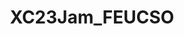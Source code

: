 ---
title: XC23Jam_FEUCSO
redirect_to: https://jamboard.google.com/d/1--R_2pqoouICNpozAMTSVPVyZEIyFKqLqheIv9ivnRk/edit?usp=sharing
redirect_from: 
  - /XC23Jam_FEUCSO
  - /xc23jam_feucso
---